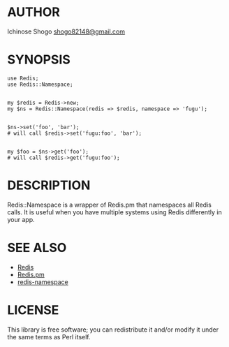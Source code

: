 # AUTHOR

Ichinose Shogo <shogo82148@gmail.com>

# SYNOPSIS

    use Redis;
    use Redis::Namespace;
    

    my $redis = Redis->new;
    my $ns = Redis::Namespace(redis => $redis, namespace => 'fugu');
    

    $ns->set('foo', 'bar');
    # will call $redis->set('fugu:foo', 'bar');
    

    my $foo = $ns->get('foo');
    # will call $redis->get('fugu:foo');



# DESCRIPTION

Redis::Namespace is a wrapper of Redis.pm that namespaces all Redis calls.
It is useful when you have multiple systems using Redis differently in your app.

# SEE ALSO

- [Redis](http://redis.io/)
- [Redis.pm](https://github.com/melo/perl-redis)
- [redis-namespace](https://github.com/resque/redis-namespace)

# LICENSE

This library is free software; you can redistribute it and/or modify
it under the same terms as Perl itself.
